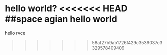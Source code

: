 
hello world?
<<<<<<< HEAD
##space
agian hello world
=======

hello rvce
>>>>>>> 58af27b9ab1726f429c3539037c3329578409409
